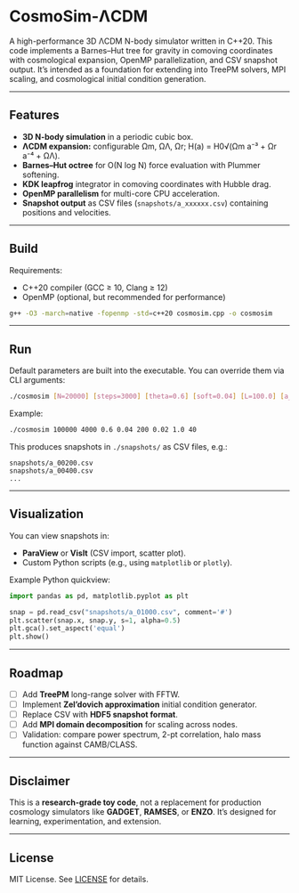 # CosmoSim-ΛCDM

A high-performance 3D ΛCDM N-body simulator written in C++20. This code implements a Barnes–Hut tree for gravity in comoving coordinates with cosmological expansion, OpenMP parallelization, and CSV snapshot output. It’s intended as a foundation for extending into TreePM solvers, MPI scaling, and cosmological initial condition generation.

---

## Features
- **3D N-body simulation** in a periodic cubic box.
- **ΛCDM expansion:** configurable Ωm, ΩΛ, Ωr; H(a) = H0√(Ωm a⁻³ + Ωr a⁻⁴ + ΩΛ).
- **Barnes–Hut octree** for O(N log N) force evaluation with Plummer softening.
- **KDK leapfrog** integrator in comoving coordinates with Hubble drag.
- **OpenMP parallelism** for multi-core CPU acceleration.
- **Snapshot output** as CSV files (`snapshots/a_xxxxxx.csv`) containing positions and velocities.

---

## Build
Requirements:
- C++20 compiler (GCC ≥ 10, Clang ≥ 12)
- OpenMP (optional, but recommended for performance)

```bash
g++ -O3 -march=native -fopenmp -std=c++20 cosmosim.cpp -o cosmosim
```

---

## Run
Default parameters are built into the executable. You can override them via CLI arguments:

```bash
./cosmosim [N=20000] [steps=3000] [theta=0.6] [soft=0.04] [L=100.0] [a_start=0.02] [a_end=1.0] [dump_every=50]
```

Example:
```bash
./cosmosim 100000 4000 0.6 0.04 200 0.02 1.0 40
```

This produces snapshots in `./snapshots/` as CSV files, e.g.:
```
snapshots/a_00200.csv
snapshots/a_00400.csv
...
```

---

## Visualization
You can view snapshots in:
- **ParaView** or **VisIt** (CSV import, scatter plot).
- Custom Python scripts (e.g., using `matplotlib` or `plotly`).

Example Python quickview:
```python
import pandas as pd, matplotlib.pyplot as plt

snap = pd.read_csv("snapshots/a_01000.csv", comment='#')
plt.scatter(snap.x, snap.y, s=1, alpha=0.5)
plt.gca().set_aspect('equal')
plt.show()
```

---

## Roadmap
- [ ] Add **TreePM** long-range solver with FFTW.
- [ ] Implement **Zel’dovich approximation** initial condition generator.
- [ ] Replace CSV with **HDF5 snapshot format**.
- [ ] Add **MPI domain decomposition** for scaling across nodes.
- [ ] Validation: compare power spectrum, 2-pt correlation, halo mass function against CAMB/CLASS.

---

## Disclaimer
This is a **research-grade toy code**, not a replacement for production cosmology simulators like **GADGET**, **RAMSES**, or **ENZO**. It’s designed for learning, experimentation, and extension.

---

## License
MIT License. See [LICENSE](LICENSE) for details.
